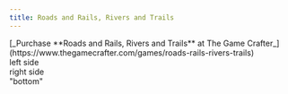 ```yaml
---
title: Roads and Rails, Rivers and Trails
---
```

<div>
[_Purchase **Roads and Rails, Rivers and Trails** at The Game Crafter_](https://www.thegamecrafter.com/games/roads-rails-rivers-trails)
</div>
<div class="row">
<div class="2column">
left side
</div>
<div class="2column">
right side
</div>
</div>
<div>
"bottom"
</div>

